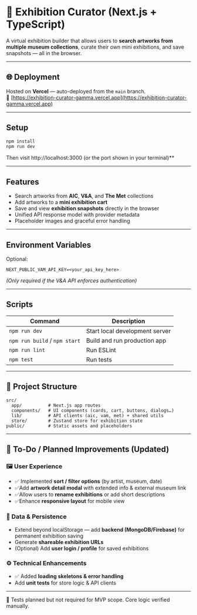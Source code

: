 # 🎨 Exhibition Curator (Next.js + TypeScript)
A virtual exhibition builder that allows users to **search artworks from multiple museum collections**, curate their own mini exhibitions, and save snapshots — all in the browser.

---
## 🌐 Deployment
Hosted on **Vercel** — auto-deployed from the `main` branch.  
🔗 [https://exhibition-curator-gamma.vercel.app](https://exhibition-curator-gamma.vercel.app)

---

##  Setup

```bash
npm install
npm run dev
```

Then visit http://localhost:3000 (or the port shown in your terminal)**

---

##  Features

-  Search artworks from **AIC**, **V&A**, and **The Met** collections  
-  Add artworks to a **mini exhibition cart**  
-  Save and view **exhibition snapshots** directly in the browser  
-  Unified API response model with provider metadata  
-  Placeholder images and graceful error handling

---

##  Environment Variables

Optional:

```
NEXT_PUBLIC_VAM_API_KEY=<your_api_key_here>
```

*(Only required if the V&A API enforces authentication)*

---

##  Scripts

| Command | Description |
|----------|--------------|
| `npm run dev` | Start local development server |
| `npm run build` / `npm start` | Build and run production app |
| `npm run lint` | Run ESLint |
| `npm test` | Run tests |

---

## 📁 Project Structure

```
src/
  app/          # Next.js app routes
  components/   # UI components (cards, cart, buttons, dialogs…)
  lib/          # API clients (aic, vam, met) + shared utils
  store/        # Zustand store for exhibition state
public/         # Static assets and placeholders
```

---

## 🚧 To-Do / Planned Improvements (Updated)

### 🖼️ User Experience
- ✅ Implemented **sort / filter options** (by artist, museum, date)
- ✅Add **artwork detail modal** with extended info & external museum link
- ✅Allow users to **rename exhibitions** or add short descriptions
- ✅Enhance **responsive layout** for mobile view

### 💾 Data & Persistence
- Extend beyond localStorage — add **backend (MongoDB/Firebase)** for permanent exhibition saving
- Generate **shareable exhibition URLs**
- (Optional) Add **user login / profile** for saved exhibitions

### ⚙️ Technical Enhancements
- ✅ Added **loading skeletons & error handling**
- Add **unit tests** for store logic & API clients

--- 

🧪 Tests planned but not required for MVP scope. Core logic verified manually.
